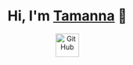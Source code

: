 <h1 align="center">Hi, I'm <a href="https://peterhan.dev">Tamanna</a> 👋</h1>

<p align="center">
  <a href="https://github.com/tamannaz05">
    <picture>
      <source media="(prefers-color-scheme: dark)" srcset="https://cdn.simpleicons.org/github/white">
      <img alt="GitHub" title="GitHub" height="48" width="48" src="https://cdn.simpleicons.org/github"></picture></a>
      

</p>